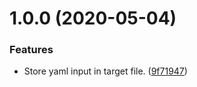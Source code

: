 # 1.0.0 (2020-05-04)


### Features

* Store yaml input in target file. ([9f71947](https://github.com/AmazeeLabs/silverback-tools/commit/9f71947bbb6d7cc6e5445ebd8e3e709deff8caab))
